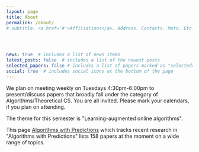 ```yaml
---
layout: page
title: About
permalink: /about/
# subtitle: <a href='#'>Affiliations</a>. Address. Contacts. Moto. Etc.


  

news: true  # includes a list of news items
latest_posts: false  # includes a list of the newest posts
selected_papers: false # includes a list of papers marked as "selected={true}"
social: true  # includes social icons at the bottom of the page
---
```


We plan on meeting weekly on Tuesdays 4:30pm-6:00pm to present/discuss papers that broadly fall under the category of Algorithms/Theoretical CS. You are all invited. Please mark your calendars, if you plan on attending. 

The theme for this semester is "Learning-augmented online algorithms". 

This page [Algorithms with Predictions](https://algorithms-with-predictions.github.io/) which tracks recent research in "Algorithms with Predictions" lists 158 papers at the moment on a wide range of topics. 


